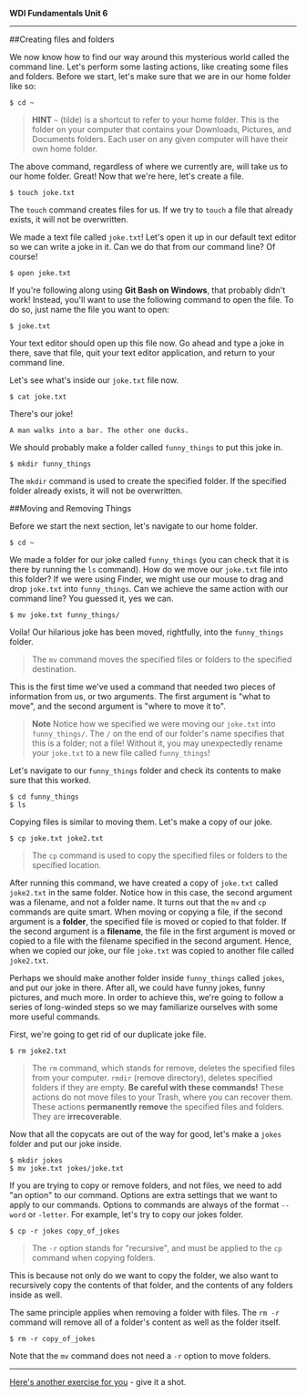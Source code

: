 **WDI Fundamentals Unit 6**

---

##Creating files and folders

We now know how to find our way around this mysterious world called the command
line. Let's perform some lasting actions, like creating some files and folders.
Before we start, let's make sure that we are in our home folder like so:

```
$ cd ~
```

> **HINT** `~` (tilde) is a shortcut to refer to your home folder. This is the folder on your computer that contains your Downloads, Pictures, and Documents folders. Each user on any given computer will have their own home folder.

The above command, regardless of where we currently are, will take us to our
home folder. Great! Now that we're here, let's create a file.

```
$ touch joke.txt
```

The `touch` command creates files for us. If we try to `touch` a file that already exists, it will not be overwritten.

We made a text file called `joke.txt`! Let's open it up in our default text editor so we can write a joke in it. Can we do that from our command line? Of course!

```
$ open joke.txt
```

If you're following along using **Git Bash on Windows**, that probably didn't work! Instead, you'll want to use the following command to open the file. To do so, just name the file you want to open:

```
$ joke.txt
```

Your text editor should open up this file now. Go ahead and type a joke in there, save that file, quit your text editor application, and return to your command line.

Let's see what's inside our `joke.txt` file now.

```
$ cat joke.txt
```
There's our joke!

```
A man walks into a bar. The other one ducks.
```

We should probably make a folder called `funny_things` to put this joke in.

```
$ mkdir funny_things
```

The `mkdir` command is used to create the specified folder. If the specified folder already exists, it will not be overwritten.


##Moving and Removing Things

Before we start the next section, let's navigate to our home folder.

```
$ cd ~
```

We made a folder for our joke called `funny_things` (you can check that it is
there by running the `ls` command). How do we move our `joke.txt` file into this
folder? If we were using Finder, we might use our mouse to drag and drop
`joke.txt` into `funny_things`. Can we achieve the same action with our command
line? You guessed it, yes we can.

```
$ mv joke.txt funny_things/
```

Voila! Our hilarious joke has been moved, rightfully, into the `funny_things`
folder.

> The `mv` command moves the specified files or folders to the specified
> destination.

This is the first time we've used a command that needed two pieces of
information from us, or two arguments. The first argument is "what to move", and
the second argument is "where to move it to".

>**Note** Notice how we specified we were moving our `joke.txt` into `funny_things/`. The `/` on the end of our folder's name specifies that this is a folder; not a file! Without it, you may unexpectedly rename your `joke.txt` to a new file called `funny_things`!


Let's navigate to our `funny_things` folder and check its contents to
make sure that this worked.

```
$ cd funny_things
$ ls
```

Copying files is similar to moving them. Let's make a copy of our joke.

```
$ cp joke.txt joke2.txt
```

> The `cp` command is used to copy the specified files or folders to the
> specified location.

After running this command, we have created a copy of `joke.txt` called `joke2.txt` in the same folder. Notice how in this case, the second argument was a filename, and not a folder
name. It turns out that the `mv` and `cp` commands are quite smart. When moving or copying
a file, if the second argument is a **folder**, the specified file is moved or
copied to that folder. If the second argument is a **filename**, the file in the first argument
is moved or copied to a file with the filename specified in the second argument. Hence, when we copied
our joke, our file `joke.txt` was copied to another file called `joke2.txt`.

Perhaps we should make another folder inside `funny_things` called `jokes`, and
put our joke in there. After all, we could have funny jokes, funny pictures, and much
more. In order to achieve this, we're going to follow a series of long-winded
steps so we may familiarize ourselves with some more useful commands.

First, we're going to get rid of our duplicate joke file.

```
$ rm joke2.txt
```

> The `rm` command, which stands for remove, deletes the specified files
> from your computer. `rmdir` (remove directory), deletes specified folders
> if they are empty. **Be careful with these commands!** These actions
> do not move files to your Trash, where you can recover them. These
> actions **permanently remove** the specified files and folders. They are
> **irrecoverable**.

Now that all the copycats are out of the way for good, let's make a `jokes`
folder and put our joke inside.

```
$ mkdir jokes
$ mv joke.txt jokes/joke.txt
```

If you are trying to copy or remove folders, and not files, we need to add "an
option" to our command. Options are extra settings that we want to apply to our
commands. Options to commands are always of the format `--word` or `-letter`.
For example, let's try to copy our jokes folder.

```
$ cp -r jokes copy_of_jokes
```

> The `-r` option stands for "recursive", and must be applied to the `cp`
> command when copying folders.

This is because not only do we want to copy the folder, we also want to
recursively copy the contents of that folder, and the contents of any folders
inside as well.

The same principle applies when removing a folder with files. The `rm -r` command will remove all of a folder's content as well as the folder itself.

```
$ rm -r copy_of_jokes
```

Note that the `mv` command does not need a `-r` option to move folders.

---

[Here's another exercise for you](09_exercise.md) - give it a shot.
